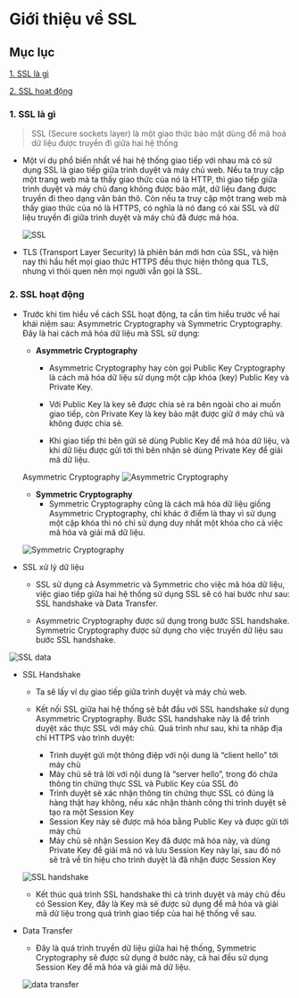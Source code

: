 # Giới thiệu về SSL

## Mục lục

[1. SSL là gì](#item-one)

[2. SSL hoạt động](#item-two)

<a id="item-one"></a>
### 1. SSL là gì

> SSL (Secure sockets layer) là một giao thức bảo mật dùng để mã hoá dữ liệu được truyền đi giữa hai hệ thống

- Một ví dụ phổ biến nhất về hai hệ thống giao tiếp với nhau mà có sử dụng SSL là giao tiếp giữa trình duyệt và máy chủ web. Nếu ta truy cập một trang web mà ta thấy giao thức của nó là HTTP, thì giao tiếp giữa trình duyệt và máy chủ đang không được bảo mật, dữ liệu đang được truyền đi theo dạng văn bản thô. Còn nếu ta truy cập một trang web mà thấy giao thức của nó là HTTPS, có nghĩa là nó đang có xài SSL và dữ liệu truyền đi giữa trình duyệt và máy chủ đã được mã hóa.


    ![SSL](images/SSL-about.png)

- TLS (Transport Layer Security) là phiên bản mới hơn của SSL, và hiện nay thì hầu hết mọi giao thức HTTPS đều thực hiện thông qua TLS, nhưng vì thói quen nên mọi người vẫn gọi là SSL.

<a id="item-two"></a>
### 2. SSL hoạt động

- Trước khi tìm hiểu về cách SSL hoạt động, ta cần tìm hiểu trước về hai khái niệm sau: Asymmetric Cryptography và Symmetric Cryptography. Đây là hai cách mã hóa dữ liệu mà SSL sử dụng:

    - **Asymmetric Cryptography**
        - Asymmetric Cryptography hay còn gọi Public Key Cryptography là cách mã hóa dữ liệu sử dụng một cặp khóa (key) Public Key và Private Key.

        - Với Public Key là key sẽ được chia sẻ ra bên ngoài cho ai muốn giao tiếp, còn Private Key là key bảo mật được giữ ở máy chủ và không được chia sẻ.

        - Khi giao tiếp thì bên gửi sẽ dùng Public Key để mã hóa dữ liệu, và khi dữ liệu được gửi tới thì bên nhận sẽ dùng Private Key để giải mã dữ liệu.

    Asymmetric Cryptography
    ![Asymmetric Cryptography](images/asymmetric-cryptography.png)


    - **Symmetric Cryptography**
        - Symmetric Cryptography cũng là cách mã hóa dữ liệu giống Asymmetric Cryptography, chỉ khác ở điểm là thay vì sử dụng một cặp khóa thì nó chỉ sử dụng duy nhất một khóa cho cả việc mã hóa và giải mã dữ liệu.

    ![Symmetric Cryptography](images/symmetric-cryptography.png)

- SSL xử lý dữ liệu
    - SSL sử dụng cả Asymmetric và Symmetric cho việc mã hóa dữ liệu, việc giao tiếp giữa hai hệ thống sử dụng SSL sẽ có hai bước như sau: SSL handshake và Data Transfer.

    - Asymmetric Cryptography được sử dụng trong bước SSL handshake. Symmetric Cryptography được sử dụng cho việc truyền dữ liệu sau bước SSL handshake.

![SSL data](images/SSL-data.png)


- SSL Handshake
    - Ta sẽ lấy ví dụ giao tiếp giữa trình duyệt và máy chủ web.

    - Kết nối SSL giữa hai hệ thống sẽ bắt đầu với SSL handshake sử dụng Asymmetric Cryptography. Bước SSL handshake này là để trình duyệt xác thực SSL với máy chủ. Quá trình như sau, khi ta nhâp địa chỉ HTTPS vào trình duyệt:

        - Trình duyệt gửi một thông điệp với nội dung là “client hello” tới máy chủ
        - Máy chủ sẽ trả lời với nội dung là “server hello”, trong đó chứa thông tin chứng thực SSL và Public Key của SSL đó
        - Trình duyệt sẽ xác nhận thông tin chứng thực SSL có đúng là hàng thật hay không, nếu xác nhận thành công thì trình duyệt sẽ tạo ra một Session Key
        - Session Key này sẽ được mã hóa bằng Public Key và được gửi tới máy chủ
        - Máy chủ sẽ nhận Session Key đã được mã hóa này, và dùng Private Key để giải mã nó và lưu Session Key này lại, sau đó nó sẽ trả về tín hiệu cho trình duyệt là đã nhận được Session Key

    ![SSL handshake](images/ssl-handshake.png)
    - Kết thúc quá trình SSL handshake thì cả trình duyệt và máy chủ đều có Session Key, đây là Key mà sẽ được sử dụng để mã hóa và giải mã dữ liệu trong quá trình giao tiếp của hai hệ thống về sau.

- Data Transfer
    - Đây là quá trình truyền dữ liệu giữa hai hệ thống, Symmetric Cryptography sẽ được sử dụng ở bước này, cả hai đều sử dụng Session Key để mã hóa và giải mã dữ liệu.

    ![data transfer](images/data-transfer.png)